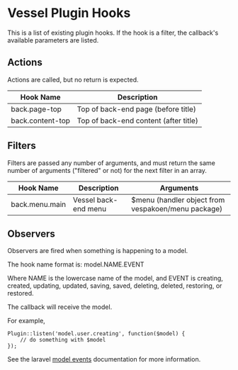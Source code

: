 # Vessel Plugin Hooks

This is a list of existing plugin hooks. If the hook is a filter, the callback's available parameters are listed.

## Actions

Actions are called, but no return is expected.

| Hook Name | Description |
| --------- | ----------- |
| back.page-top | Top of back-end page (before title) |
| back.content-top | Top of back-end content (after title) |

## Filters

Filters are passed any number of arguments, and must return the same number of arguments ("filtered" or not) for the next filter in an array.

| Hook Name | Description | Arguments |
| --------- | ----------- | ----------|
| back.menu.main | Vessel back-end menu | $menu (handler object from vespakoen/menu package) |

## Observers

Observers are fired when something is happening to a model.

The hook name format is: model.NAME.EVENT

Where NAME is the lowercase name of the model, and EVENT is creating, created, updating, updated, saving, saved, deleting, deleted, restoring, or restored.

The callback will receive the model.

For example,

```
Plugin::listen('model.user.creating', function($model) {
	// do something with $model
});
```

See the laravel [model events](http://laravel.com/docs/eloquent#model-events) documentation for more information.